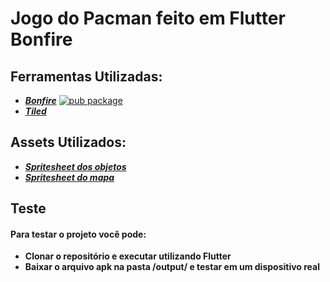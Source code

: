 # Jogo do Pacman feito em Flutter Bonfire
## Ferramentas Utilizadas:

- [___Bonfire___](https://bonfire-engine.github.io/#/)
[![pub package](https://img.shields.io/pub/v/bonfire.svg)](https://pub.dev/packages/bonfire) 
- [___Tiled___](https://www.mapeditor.org/)

## Assets Utilizados:

- [___Spritesheet dos objetos___](http://labs.phaser.io/assets/games/pacman/sprites32.png)
- [___Spritesheet do mapa___](http://labs.phaser.io/assets/games/pacman/maze.png)

## Teste

#### Para testar o projeto você pode:
- __Clonar o repositório e executar utilizando Flutter__
- __Baixar o arquivo apk na pasta /output/ e testar em um dispositivo real__